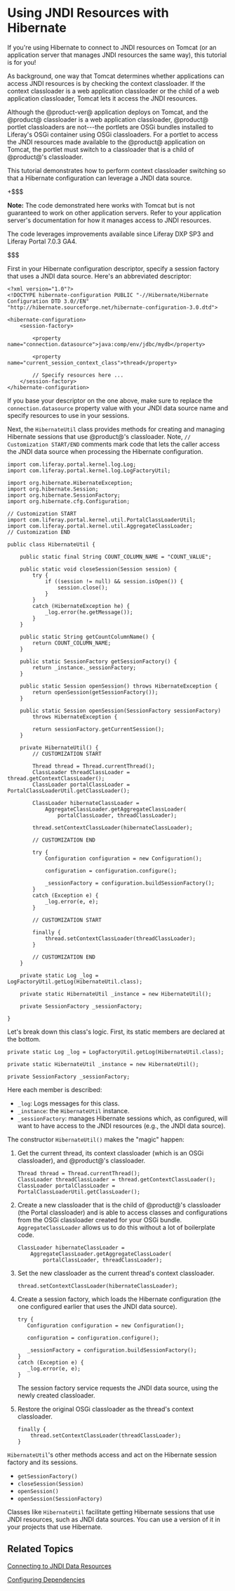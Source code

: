 # Using JNDI Resources with Hibernate [](id=using-jndi-resources-with-hibernate)

If you're using Hibernate to connect to JNDI resources on Tomcat (or an
application server that manages JNDI resources the same way), this tutorial is
for you!

As background, one way that Tomcat determines whether applications can access
JNDI resources is by checking the context classloader. If the context
classloader is a web application classloader or the child of a web application
classloader, Tomcat lets it access the JNDI resources. 

Although the @product-ver@ application deploys on Tomcat, and the @product@
classloader is a web application classloader, @product@ portlet classloaders are
not---the portlets are OSGi bundles installed to Liferay's OSGi container using
OSGi classloaders. For a portlet to access the JNDI resources made available to
the @product@ application on Tomcat, the portlet must switch to a classloader
that is a child of @product@'s classloader.

This tutorial demonstrates how to perform context classloader switching so that
a Hibernate configuration can leverage a JNDI data source.

+$$$

**Note:** The code demonstrated here works with Tomcat but is not guaranteed to
work on other application servers. Refer to your application server's
documentation for how it manages access to JNDI resources. 

The code leverages improvements available since Liferay DXP SP3 and Liferay Portal 7.0.3 GA4. 

$$$

First in your Hibernate configuration descriptor, specify a session factory that
uses a JNDI data source. Here's an abbreviated descriptor:

    <?xml version="1.0"?>
    <!DOCTYPE hibernate-configuration PUBLIC "-//Hibernate/Hibernate Configuration DTD 3.0//EN" "http://hibernate.sourceforge.net/hibernate-configuration-3.0.dtd">

    <hibernate-configuration>
        <session-factory>

            <property name="connection.datasource">java:comp/env/jdbc/mydb</property>

            <property name="current_session_context_class">thread</property>

            // Specify resources here ...
        </session-factory>
    </hibernate-configuration>

If you base your descriptor on the one above, make sure to replace the
`connection.datasource` property value with your JNDI data source name and
specify resources to use in your sessions.

Next, the `HibernateUtil` class provides methods for creating and managing
Hibernate sessions that use @product@'s classloader. Note, `// Customization
START/END` comments mark code that lets the caller access the JNDI data source
when processing the Hibernate configuration.

    import com.liferay.portal.kernel.log.Log;
    import com.liferay.portal.kernel.log.LogFactoryUtil;

    import org.hibernate.HibernateException;
    import org.hibernate.Session;
    import org.hibernate.SessionFactory;
    import org.hibernate.cfg.Configuration;

    // Customization START
    import com.liferay.portal.kernel.util.PortalClassLoaderUtil;
    import com.liferay.portal.kernel.util.AggregateClassLoader;
    // Customization END

    public class HibernateUtil {

        public static final String COUNT_COLUMN_NAME = "COUNT_VALUE";

        public static void closeSession(Session session) {
            try {
                if ((session != null) && session.isOpen()) {
                    session.close();
                }
            }
            catch (HibernateException he) {
                _log.error(he.getMessage());
            }
        }

        public static String getCountColumnName() {
            return COUNT_COLUMN_NAME;
        }

        public static SessionFactory getSessionFactory() {
            return _instance._sessionFactory;
        }

        public static Session openSession() throws HibernateException {
            return openSession(getSessionFactory());
        }

        public static Session openSession(SessionFactory sessionFactory)
            throws HibernateException {

            return sessionFactory.getCurrentSession();
        }

        private HibernateUtil() {
            // CUSTOMIZATION START

            Thread thread = Thread.currentThread();
            ClassLoader threadClassLoader = thread.getContextClassLoader();
            ClassLoader portalClassLoader = PortalClassLoaderUtil.getClassLoader();

            ClassLoader hibernateClassLoader =
                AggregateClassLoader.getAggregateClassLoader(
                    portalClassLoader, threadClassLoader);

            thread.setContextClassLoader(hibernateClassLoader);

            // CUSTOMIZATION END

            try {
                Configuration configuration = new Configuration();

                configuration = configuration.configure();

                _sessionFactory = configuration.buildSessionFactory();
            }
            catch (Exception e) {
                _log.error(e, e);
            }

            // CUSTOMIZATION START

            finally {
                thread.setContextClassLoader(threadClassLoader);
            }

            // CUSTOMIZATION END
        }

        private static Log _log = LogFactoryUtil.getLog(HibernateUtil.class);

        private static HibernateUtil _instance = new HibernateUtil();

        private SessionFactory _sessionFactory;

    }

Let's break down this class's logic. First, its static members are declared at
the bottom.

    private static Log _log = LogFactoryUtil.getLog(HibernateUtil.class);

    private static HibernateUtil _instance = new HibernateUtil();

    private SessionFactory _sessionFactory;

Here each member is described:

-   `_log`: Logs messages for this class.
-   `_instance`: the `HibernateUtil` instance.
-   `_sessionFactory`: manages Hibernate sessions which, as configured, will
    want to have access to the JNDI resources (e.g., the JNDI data source).

The constructor `HibernateUtil()` makes the "magic" happen:

1.  Get the current thread, its context classloader (which is an OSGi 
    classloader), and @product@'s classloader.

        Thread thread = Thread.currentThread();
        ClassLoader threadClassLoader = thread.getContextClassLoader();
        ClassLoader portalClassLoader = PortalClassLoaderUtil.getClassLoader();

2.  Create a new classloader that is the child of @product@'s classloader (the 
    Portal classloader) and is able to access classes and configurations from
    the OSGi classloader created for your OSGi bundle. `AggregateClassLoader`
    allows us to do this without a lot of boilerplate code.

        ClassLoader hibernateClassLoader =
            AggregateClassLoader.getAggregateClassLoader(
                portalClassLoader, threadClassLoader);

2.  Set the new classloader as the current thread's context classloader.

        thread.setContextClassLoader(hibernateClassLoader);

3.  Create a session factory, which loads the Hibernate configuration (the one 
    configured earlier that uses the JNDI data source).

        try {
           Configuration configuration = new Configuration();

           configuration = configuration.configure();

           _sessionFactory = configuration.buildSessionFactory();
        }
        catch (Exception e) {
           _log.error(e, e);
        }

    The session factory service requests the JNDI data source, using the newly
    created classloader.

4.  Restore the original OSGi classloader as the thread's context classloader.

        finally {
            thread.setContextClassLoader(threadClassLoader);
        }

`HibernateUtil`'s other methods access and act on the Hibernate session factory
and its sessions.

-  `getSessionFactory()`
-  `closeSession(Session)`
-  `openSession()`
-  `openSession(SessionFactory)`

Classes like `HibernateUtil` facilitate getting Hibernate sessions that use JNDI
resources, such as JNDI data sources. You can use a version of it in your
projects that use Hibernate.

## Related Topics [](id=related-topics)

[Connecting to JNDI Data Resources](/develop/tutorials/-/knowledge_base/7-0/connecting-to-data-sources-using-jndi)

[Configuring Dependencies](/develop/tutorials/-/knowledge_base/7-0/configuring-dependencies)
